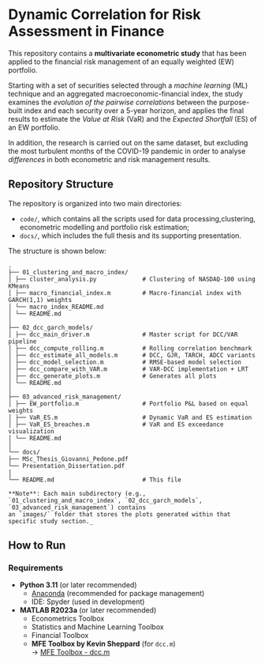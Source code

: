 # Dynamic Correlation for Risk Assessment in Finance
This repository contains a **multivariate econometric study** that has been applied to the financial risk management of an equally weighted (EW) portfolio.

Starting with a set of securities selected through a _machine learning_ (ML) technique and an aggregated macroeconomic-financial index, the study examines the _evolution of the pairwise correlations_ between the purpose-built index and each security over a 5-year horizon, and applies the final results to estimate the _Value at Risk_ (VaR) and the _Expected Shortfall_ (ES) of an EW portfolio.

In addition, the research is carried out on the same dataset, but excluding the most turbulent months of the COVID-19 pandemic in order to analyse _differences_ in both econometric and risk management results.


## Repository Structure
The repository is organized into two main directories:
- `code/`, which contains all the scripts used for data processing,clustering, econometric modelling and portfolio risk estimation;
- `docs/`, which includes the full thesis and its supporting presentation.

The structure is shown below:
```
.
├── 01_clustering_and_macro_index/
│ ├── cluster_analysis.py             # Clustering of NASDAQ-100 using KMeans
│ ├── macro_financial_index.m         # Macro-financial index with GARCH(1,1) weights
│ └── macro_index_README.md
│ └── README.md
│
├── 02_dcc_garch_models/
│ ├── dcc_main_driver.m               # Master script for DCC/VAR pipeline
│ ├── dcc_compute_rolling.m           # Rolling correlation benchmark
│ ├── dcc_estimate_all_models.m       # DCC, GJR, TARCH, ADCC variants
│ ├── dcc_model_selection.m           # RMSE-based model selection
│ ├── dcc_compare_with_VAR.m          # VAR-DCC implementation + LRT
│ ├── dcc_generate_plots.m            # Generates all plots
│ └── README.md
│
├── 03_advanced_risk_management/
│ ├── EW_portfolio.m                  # Portfolio P&L based on equal weights
│ ├── VaR_ES.m                        # Dynamic VaR and ES estimation
│ ├── VaR_ES_breaches.m               # VaR and ES exceedance visualization
│ └── README.md
│
└── docs/
├── MSc_Thesis_Giovanni_Pedone.pdf
└── Presentation_Dissertation.pdf
│
└── README.md                         # This file

**Note**: Each main subdirectory (e.g., `01_clustering_and_macro_index`, `02_dcc_garch_models`, `03_advanced_risk_management`) contains
an `images/` folder that stores the plots generated within that specific study section._
```

## How to Run

### Requirements
- **Python 3.11** (or later recommended)
  - [Anaconda](https://www.anaconda.com/) (recommended for package management)  
  - IDE: Spyder (used in development)  
- **MATLAB R2023a** (or later recommended)
  - Econometrics Toolbox
  - Statistics and Machine Learning Toolbox
  - Financial Toolbox
  - **MFE Toolbox by Kevin Sheppard** (for `dcc.m`)  
    → [MFE Toolbox - dcc.m](https://github.com/bashtage/mfe-toolbox/blob/main/multivariate/dcc.m)
